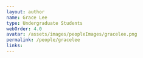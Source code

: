 ```yaml
---
layout: author
name: Grace Lee
type: Undergraduate Students
webOrder: 4.0
avatar: /assets/images/peopleImages/gracelee.png
permalink: /people/gracelee
links:
---
```

